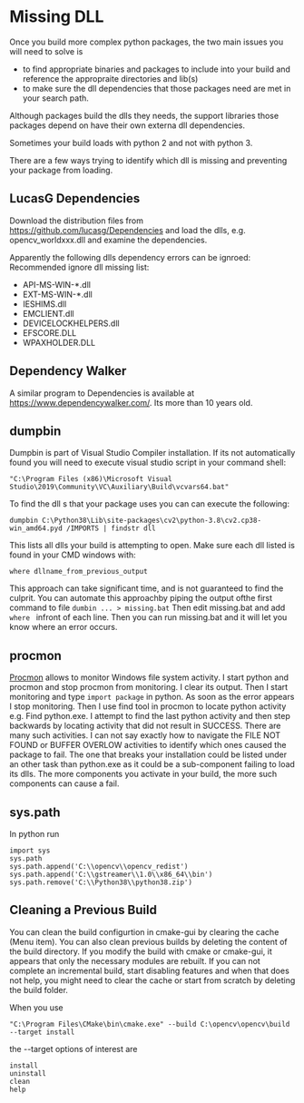 # Missing DLL

Once you build more complex python packages, the two main issues you will need to solve is 
* to find appropriate binaries and packages to include into your build and reference the appropraite directories and lib(s) 
* to make sure the dll dependencies that those packages need are met in your search path.

Although packages build the dlls they needs, the support libraries those packages depend on have their own externa dll dependencies. 

Sometimes your build loads with python 2 and not with python 3. 

There are a few ways trying to identify which dll is missing and preventing your package from loading. 

## LucasG Dependencies
Download the distribution files from https://github.com/lucasg/Dependencies and load the dlls, e.g. opencv_worldxxx.dll and examine the dependencies.

Apparently the following dlls dependency errors can be ignroed:
Recommended ignore dll missing list:
* API-MS-WIN-*.dll
* EXT-MS-WIN-*.dll
* IESHIMS.dll
* EMCLIENT.dll
* DEVICELOCKHELPERS.dll
* EFSCORE.DLL
* WPAXHOLDER.DLL

## Dependency Walker
A similar program to Dependencies is available at https://www.dependencywalker.com/. Its more than 10 years old.

## dumpbin
Dumpbin is part of Visual Studio Compiler installation.
If its not automatically found you will need to execute visual studio script in your command shell:
```
"C:\Program Files (x86)\Microsoft Visual Studio\2019\Community\VC\Auxiliary\Build\vcvars64.bat"
```

To find the dll s that your package uses you can can execute the following:
```
dumpbin C:\Python38\Lib\site-packages\cv2\python-3.8\cv2.cp38-win_amd64.pyd /IMPORTS | findstr dll
```
This lists all dlls your build is attempting to open. Make sure each dll listed is found in your CMD windows with:
```
where dllname_from_previous_output
```
This approach can take significant time, and is not guaranteed to find the culprit. 
You can automate this approachby piping the output ofthe first command to file ```dumbin ... > missing.bat``` Then edit missing.bat and add ```where ``` infront of each line. Then you can run missing.bat and it will let you know where an error occurs.

## procmon
[Procmon](https://docs.microsoft.com/en-us/sysinternals/downloads/procmon) allows to monitor Windows file system activity.
I start python and procmon and stop procmon from monitoring. I clear its output. Then I start monitoring and type ```import package```  in python. 
As soon as the error appears I stop monitoring. Then I use find tool in procmon to locate python activity e.g. 
Find python.exe. I attempt to find the last python activity and then step backwards by locating activity that did not result in 
SUCCESS. There are many such activities. I can not say exactly how to navigate the FILE NOT FOUND or BUFFER OVERLOW activities 
to identify which ones caused the package to fail. The one that breaks your installation could be listed under an other task 
than python.exe as it could be a sub-component failing to load its dlls. The more components you activate in your build, 
the more such components can cause a fail.

## sys.path
In python run
```
import sys
sys.path
sys.path.append('C:\\opencv\\opencv_redist')
sys.path.append('C:\\gstreamer\\1.0\\x86_64\\bin')
sys.path.remove('C:\\Python38\\python38.zip')
```

## Cleaning a Previous Build
You can clean the build configurtion in cmake-gui by clearing the cache (Menu item). 
You can also clean previous builds by deleting the content of the build directory. 
If you modify the build with cmake or cmake-gui, it appears that only the necessary modules are rebuilt. 
If you can not complete an incremental build, start disabling features and when that does not help, 
you might need to clear the cache or start from scratch by deleting the build folder.

When you use
```
"C:\Program Files\CMake\bin\cmake.exe" --build C:\opencv\opencv\build --target install
```

the --target options of interest are 
```
install
uninstall
clean
help
```

